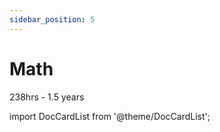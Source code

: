```yaml
---
sidebar_position: 5
---
```


# Math
238hrs - 1.5 years

import DocCardList from '@theme/DocCardList';

<DocCardList />
